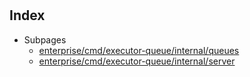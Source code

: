 # 

## Index

* Subpages
  * [enterprise/cmd/executor-queue/internal/queues](internal/queues.md)
  * [enterprise/cmd/executor-queue/internal/server](internal/server.md)


